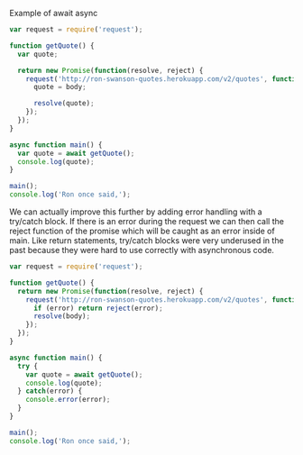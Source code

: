 Example of await async

```js
var request = require('request');

function getQuote() {
  var quote;

  return new Promise(function(resolve, reject) {
    request('http://ron-swanson-quotes.herokuapp.com/v2/quotes', function(error, response, body) {
      quote = body;

      resolve(quote);
    });
  });
}

async function main() {
  var quote = await getQuote();
  console.log(quote);
}

main();
console.log('Ron once said,');
```

We can actually improve this further by adding error handling with a try/catch block. If there is an error during the request we can then call the reject function of the promise which will be caught as an error inside of main. Like return statements, try/catch blocks were very underused in the past because they were hard to use correctly with asynchronous code.

```js
var request = require('request');

function getQuote() {
  return new Promise(function(resolve, reject) {
    request('http://ron-swanson-quotes.herokuapp.com/v2/quotes', function(error, response, body) {
      if (error) return reject(error);
      resolve(body);
    });
  });
}

async function main() {
  try {
    var quote = await getQuote();
    console.log(quote);
  } catch(error) {
    console.error(error);
  }
}

main();
console.log('Ron once said,');
```
